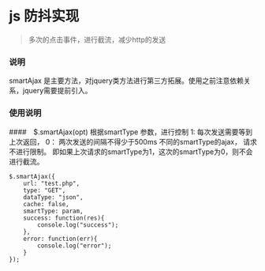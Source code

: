 # js 防抖实现
> 多次的点击事件，进行截流，减少http的发送

### 说明
smartAjax 是主要方法，对jquery类方法进行第三方拓展。使用之前注意依赖关系，jquery需要提前引入。

### 使用说明
####　$.smartAjax(opt)
根据smartType 参数，进行控制 
1: 每次发送需要等到上次返回， 
0： 两次发送的间隔不得少于500ms
不同的smartType的ajax， 请求不进行限制。 即如果上次请求的smartType为1，这次的smartType为0，则不会进行截流。
```
$.smartAjax({
    url: "test.php",
    type: "GET",
    dataType: "json",
    cache: false,
    smartType: param,
    success: function(res){
        console.log("success");
    },
    error: function(err){
        console.log("error");
    }
});
```
